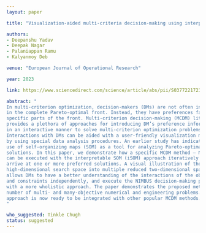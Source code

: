 ```yaml
---
layout: paper

title: "Visualization-aided multi-criteria decision-making using interpretable self-organizing maps"

authors:
- Deepanshu Yadav
- Deepak Nagar
- Palaniappan Ramu
- Kalyanmoy Deb

venue: "European Journal of Operational Research"

year: 2023

link: https://www.sciencedirect.com/science/article/abs/pii/S0377221723001145

abstract: "
In multi-criterion optimization, decision-makers (DMs) are not often interested
in the complete Pareto-optimal front. Instead, they have preferences favoring
specific parts of the front. Multi-criterion decision-making (MCDM) literature
provides a plethora of approaches for introducing DM’s preference information
in an interactive manner to solve multi-criterion optimization problems.
Interactions with DMs can be aided with a user-friendly visualization method or
by using special data analysis procedures. An earlier study has indicated the
use of self-organizing maps (SOM) as a tool for analyzing Pareto-optimal
solutions. In this paper, we demonstrate how a specific MCDM method – NIMBUS –
can be executed with the interpretable SOM (iSOM) approach iteratively to
arrive at one or more preferred solutions. A visual illustration of the entire
high-dimensional search space into multiple reduced two-dimensional spaces
allows DMs to have a better understanding of the interactions of the objectives
and constraints independently, and execute the NIMBUS decision-making procedure
with a more wholistic approach. The paper demonstrates the proposed method on a
number of multi- and many-objective numerical and engineering problems. The
approach is now ready to be integrated with other popular MCDM methods.
"

who_suggested: Tinkle Chugh
status: suggested
---
```

